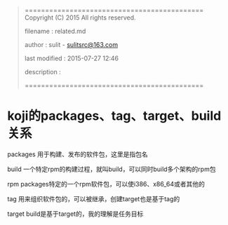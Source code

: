 > ============================================
>   Copyright (C) 2015 All rights reserved.
>
>   filename : related.md
>
>   author : sulit - sulitsrc@163.com
>
>   last modified : 2015-07-27 12:46
>
>   description :
>
> ============================================

koji的packages、tag、target、build关系
===

packages	用于构建、发布的软件包，这里是指包名

build	一个特定rpm的构建过程，就叫build，可以同时build多个架构的rpm包

rpm	packages特定的一个rpm软件包，可以使i386、x86_64或者其他的

tag	用来组织软件包的，可以被继承，创建target也是基于tag的

target	build是基于target的，我的理解是任务目标
